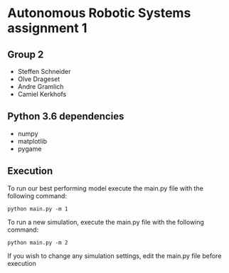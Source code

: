# Autonomous Robotic Systems assignment 1

## Group 2
- Steffen Schneider
- Olve Drageset
- Andre Gramlich
- Camiel Kerkhofs

## Python 3.6 dependencies
- numpy
- matplotlib
- pygame

## Execution
To run our best performing model execute the main.py file with the following command:
```
python main.py -m 1
```
To run a new simulation, execute the main.py file with the following command:
```
python main.py -m 2
```

If you wish to change any simulation settings, edit the main.py file before execution
